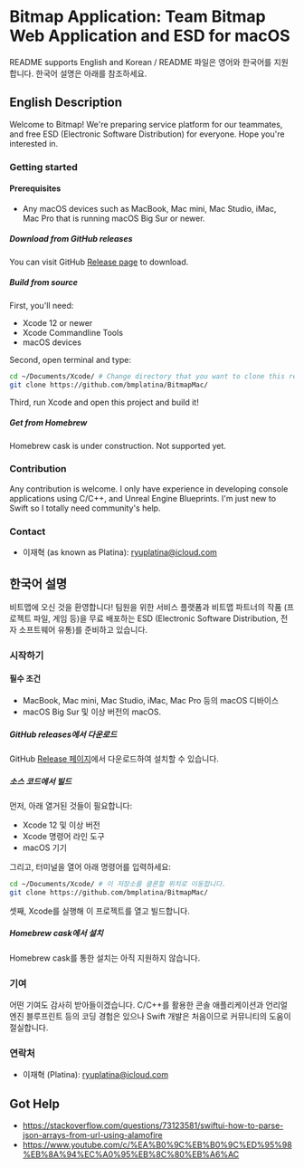 # Bitmap Application: Team Bitmap Web Application and ESD for macOS
README supports English and Korean / README 파일은 영어와 한국어를 지원합니다. 한국어 설명은 아래를 참조하세요.

## English Description
Welcome to Bitmap! We're preparing service platform for our teammates, and free ESD (Electronic Software Distribution) for everyone. Hope you're interested in.

### Getting started
#### Prerequisites
- Any macOS devices such as MacBook, Mac mini, Mac Studio, iMac, Mac Pro that is running macOS Big Sur or newer.

##### Download from GitHub releases
You can visit GitHub [Release page](https://github.com/bmplatina/BitmapMac/releases) to download.

##### Build from source
First, you'll need:
- Xcode 12 or newer
- Xcode Commandline Tools
- macOS devices

Second, open terminal and type:
```bash
cd ~/Documents/Xcode/ # Change directory that you want to clone this repository.
git clone https://github.com/bmplatina/BitmapMac/
```

Third, run Xcode and open this project and build it!

##### Get from Homebrew
Homebrew cask is under construction. Not supported yet.

### Contribution
Any contribution is welcome. I only have experience in developing console applications using C/C++, and Unreal Engine Blueprints. I'm just new to Swift so I totally need community's help.

### Contact
- 이재혁 (as known as Platina): ryuplatina@icloud.com

## 한국어 설명
비트맵에 오신 것을 환영합니다! 팀원을 위한 서비스 플랫폼과 비트맵 파트너의 작품 (프로젝트 파일, 게임 등)을 무료 배포하는 ESD (Electronic Software Distribution, 전자 소프트웨어 유통)를 준비하고 있습니다.

### 시작하기
#### 필수 조건
- MacBook, Mac mini, Mac Studio, iMac, Mac Pro 등의 macOS 디바이스
- macOS Big Sur 및 이상 버전의 macOS.

##### GitHub releases에서 다운로드
GitHub [Release 페이지](https://github.com/bmplatina/BitmapMac/releases)에서 다운로드하여 설치할 수 있습니다.

##### 소스 코드에서 빌드
먼저, 아래 열거된 것들이 필요합니다:
- Xcode 12 및 이상 버전
- Xcode 명령어 라인 도구
- macOS 기기

그리고, 터미널을 열어 아래 명령어를 입력하세요:
```bash
cd ~/Documents/Xcode/ # 이 저장소를 클론할 위치로 이동합니다.
git clone https://github.com/bmplatina/BitmapMac/
```

셋째, Xcode를 실행해 이 프로젝트를 열고 빌드합니다.

##### Homebrew cask에서 설치
Homebrew cask를 통한 설치는 아직 지원하지 않습니다.

### 기여
어떤 기여도 감사히 받아들이겠습니다. C/C++를 활용한 콘솔 애플리케이션과 언리얼 엔진 블루프린트 등의 코딩 경험은 있으나 Swift 개발은 처음이므로 커뮤니티의 도움이 절실합니다.

### 연락처
- 이재혁 (Platina): ryuplatina@icloud.com

## Got Help
- https://stackoverflow.com/questions/73123581/swiftui-how-to-parse-json-arrays-from-url-using-alamofire
- https://www.youtube.com/c/%EA%B0%9C%EB%B0%9C%ED%95%98%EB%8A%94%EC%A0%95%EB%8C%80%EB%A6%AC
